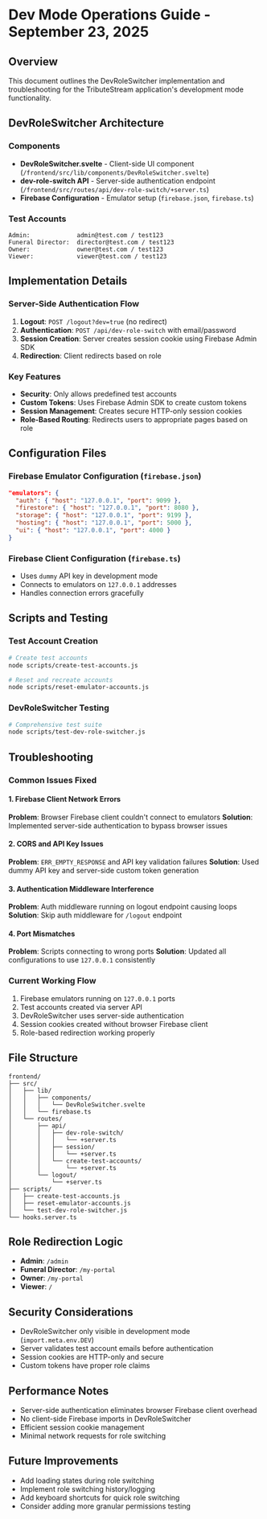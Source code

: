 # Dev Mode Operations Guide - September 23, 2025

## Overview
This document outlines the DevRoleSwitcher implementation and troubleshooting for the TributeStream application's development mode functionality.

## DevRoleSwitcher Architecture

### Components
- **DevRoleSwitcher.svelte** - Client-side UI component (`/frontend/src/lib/components/DevRoleSwitcher.svelte`)
- **dev-role-switch API** - Server-side authentication endpoint (`/frontend/src/routes/api/dev-role-switch/+server.ts`)
- **Firebase Configuration** - Emulator setup (`firebase.json`, `firebase.ts`)

### Test Accounts
```
Admin:             admin@test.com / test123
Funeral Director:  director@test.com / test123  
Owner:             owner@test.com / test123
Viewer:            viewer@test.com / test123
```

## Implementation Details

### Server-Side Authentication Flow
1. **Logout**: `POST /logout?dev=true` (no redirect)
2. **Authentication**: `POST /api/dev-role-switch` with email/password
3. **Session Creation**: Server creates session cookie using Firebase Admin SDK
4. **Redirection**: Client redirects based on role

### Key Features
- **Security**: Only allows predefined test accounts
- **Custom Tokens**: Uses Firebase Admin SDK to create custom tokens
- **Session Management**: Creates secure HTTP-only session cookies
- **Role-Based Routing**: Redirects users to appropriate pages based on role

## Configuration Files

### Firebase Emulator Configuration (`firebase.json`)
```json
"emulators": {
  "auth": { "host": "127.0.0.1", "port": 9099 },
  "firestore": { "host": "127.0.0.1", "port": 8080 },
  "storage": { "host": "127.0.0.1", "port": 9199 },
  "hosting": { "host": "127.0.0.1", "port": 5000 },
  "ui": { "host": "127.0.0.1", "port": 4000 }
}
```

### Firebase Client Configuration (`firebase.ts`)
- Uses `dummy` API key in development mode
- Connects to emulators on `127.0.0.1` addresses
- Handles connection errors gracefully

## Scripts and Testing

### Test Account Creation
```bash
# Create test accounts
node scripts/create-test-accounts.js

# Reset and recreate accounts
node scripts/reset-emulator-accounts.js
```

### DevRoleSwitcher Testing
```bash
# Comprehensive test suite
node scripts/test-dev-role-switcher.js
```

## Troubleshooting

### Common Issues Fixed

#### 1. Firebase Client Network Errors
**Problem**: Browser Firebase client couldn't connect to emulators
**Solution**: Implemented server-side authentication to bypass browser issues

#### 2. CORS and API Key Issues
**Problem**: `ERR_EMPTY_RESPONSE` and API key validation failures
**Solution**: Used dummy API key and server-side custom token generation

#### 3. Authentication Middleware Interference
**Problem**: Auth middleware running on logout endpoint causing loops
**Solution**: Skip auth middleware for `/logout` endpoint

#### 4. Port Mismatches
**Problem**: Scripts connecting to wrong ports
**Solution**: Updated all configurations to use `127.0.0.1` consistently

### Current Working Flow
1. Firebase emulators running on `127.0.0.1` ports
2. Test accounts created via server API
3. DevRoleSwitcher uses server-side authentication
4. Session cookies created without browser Firebase client
5. Role-based redirection working properly

## File Structure
```
frontend/
├── src/
│   ├── lib/
│   │   ├── components/
│   │   │   └── DevRoleSwitcher.svelte
│   │   └── firebase.ts
│   └── routes/
│       ├── api/
│       │   ├── dev-role-switch/
│       │   │   └── +server.ts
│       │   ├── session/
│       │   │   └── +server.ts
│       │   └── create-test-accounts/
│       │       └── +server.ts
│       └── logout/
│           └── +server.ts
├── scripts/
│   ├── create-test-accounts.js
│   ├── reset-emulator-accounts.js
│   └── test-dev-role-switcher.js
└── hooks.server.ts
```

## Role Redirection Logic
- **Admin**: `/admin`
- **Funeral Director**: `/my-portal`
- **Owner**: `/my-portal`
- **Viewer**: `/`

## Security Considerations
- DevRoleSwitcher only visible in development mode (`import.meta.env.DEV`)
- Server validates test account emails before authentication
- Session cookies are HTTP-only and secure
- Custom tokens have proper role claims

## Performance Notes
- Server-side authentication eliminates browser Firebase client overhead
- No client-side Firebase imports in DevRoleSwitcher
- Efficient session cookie management
- Minimal network requests for role switching

## Future Improvements
- Add loading states during role switching
- Implement role switching history/logging
- Add keyboard shortcuts for quick role switching
- Consider adding more granular permissions testing
